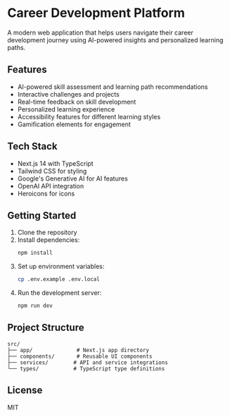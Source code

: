 # Career Development Platform

A modern web application that helps users navigate their career development journey using AI-powered insights and personalized learning paths.

## Features

- AI-powered skill assessment and learning path recommendations
- Interactive challenges and projects
- Real-time feedback on skill development
- Personalized learning experience
- Accessibility features for different learning styles
- Gamification elements for engagement

## Tech Stack

- Next.js 14 with TypeScript
- Tailwind CSS for styling
- Google's Generative AI for AI features
- OpenAI API integration
- Heroicons for icons

## Getting Started

1. Clone the repository
2. Install dependencies:
   ```bash
   npm install
   ```
3. Set up environment variables:
   ```bash
   cp .env.example .env.local
   ```
4. Run the development server:
   ```bash
   npm run dev
   ```

## Project Structure

```
src/
├── app/              # Next.js app directory
├── components/       # Reusable UI components
├── services/        # API and service integrations
└── types/           # TypeScript type definitions
```

## License

MIT
